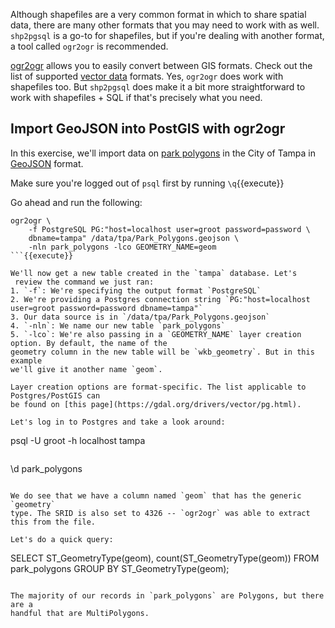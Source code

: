 Although shapefiles are a very common format in which to share spatial 
data, there are many other formats that you may need to work with as well. 
`shp2pgsql` is a go-to for shapefiles, but if you're dealing with another 
format, a tool called `ogr2ogr` is recommended. 

[ogr2ogr](https://gdal.org/programs/ogr2ogr.html) allows you to easily convert 
between GIS formats. Check out the list of supported [vector data](https://gdal.org/drivers/vector/index.html) 
formats. Yes, `ogr2ogr` does work with shapefiles too. But `shp2pgsql` does make it
 a bit more straightforward to work with shapefiles + SQL if that's precisely 
 what you need.

## Import GeoJSON into PostGIS with ogr2ogr

In this exercise, we'll import data on [park polygons](https://city-tampa.opendata.arcgis.com/datasets/park-polygons?geometry=-83.779%2C27.778%2C-81.166%2C28.203) in the City of Tampa in 
[GeoJSON](https://en.wikipedia.org/wiki/GeoJSON) format.  

Make sure you're logged out of `psql` first by running ```\q```{{execute}}

Go ahead and run the following:

```
ogr2ogr \
    -f PostgreSQL PG:"host=localhost user=groot password=password \
    dbname=tampa" /data/tpa/Park_Polygons.geojson \
    -nln park_polygons -lco GEOMETRY_NAME=geom
```{{execute}}

We'll now get a new table created in the `tampa` database. Let's
 review the command we just ran:
1. `-f`: We're specifying the output format `PostgreSQL`
2. We're providing a Postgres connection string `PG:"host=localhost user=groot password=password dbname=tampa"`
3. Our data source is in `/data/tpa/Park_Polygons.geojson`
4. `-nln`: We name our new table `park_polygons`
5. `-lco`: We're also passing in a `GEOMETRY_NAME` layer creation option. By default, the name of the 
geometry column in the new table will be `wkb_geometry`. But in this example 
we'll give it another name `geom`.

Layer creation options are format-specific. The list applicable to Postgres/PostGIS can 
be found on [this page](https://gdal.org/drivers/vector/pg.html).

Let's log in to Postgres and take a look around:

```
psql -U groot -h localhost tampa
```{{execute}}
```
\d park_polygons
```{{execute}}

We do see that we have a column named `geom` that has the generic `geometry` 
type. The SRID is also set to 4326 -- `ogr2ogr` was able to extract this from the file.

Let's do a quick query:

```
SELECT ST_GeometryType(geom), count(ST_GeometryType(geom)) 
FROM park_polygons 
GROUP BY ST_GeometryType(geom);
```{{execute}}

The majority of our records in `park_polygons` are Polygons, but there are a 
handful that are MultiPolygons.  
